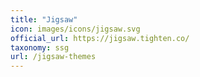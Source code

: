 ```yaml
---
title: "Jigsaw"
icon: images/icons/jigsaw.svg 
official_url: https://jigsaw.tighten.co/
taxonomy: ssg
url: /jigsaw-themes
---
```

